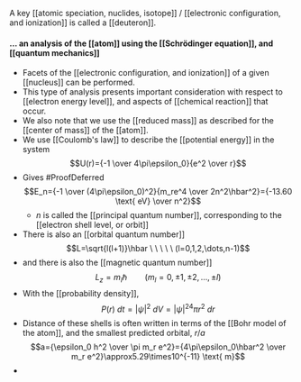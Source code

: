 A key [[atomic speciation, nuclides, isotope]] / [[electronic configuration, and ionization]] is called a [[deuteron]].

#### ... an analysis of the [[atom]] using the [[Schrödinger equation]], and [[quantum mechanics]]
- Facets of the [[electronic configuration, and ionization]] of a given [[nucleus]] can be performed.
- This type of analysis presents important consideration with respect to [[electron energy level]], and aspects of [[chemical reaction]] that occur.
- We also note that we use the [[reduced mass]] as described for the [[center of mass]] of the [[atom]].
- We use [[Coulomb's law]] to describe the [[potential energy]] in the system $$U(r)={-1 \over 4\pi\epsilon_0}{e^2 \over r}$$
- Gives #ProofDeferred $$E_n={-1 \over (4\pi\epsilon_0)^2}{m_re^4 \over 2n^2\hbar^2}={-13.60 \text{ eV} \over n^2}$$
	- $n$ is called the [[principal quantum number]], corresponding to the [[electron shell level, or orbit]]
- There is also an [[orbital quantum number]] $$L=\sqrt{l(l+1)}\hbar \ \ \ \ \ (l=0,1,2,\dots,n-1)$$
- and there is also the [[magnetic quantum number]] $$L_z=m_l\hbar \ \ \ \ \ \ \ \ (m_l=0,\pm1,\pm2,\dots,\pm l)$$
- With the [[probability density]], $$P(r) \ dt = |\psi|^2\ dV=|\psi|^24\pi r^2 \ dr$$
- Distance of these shells is often written in terms of the [[Bohr model of the atom]], and the smallest predicted orbital, $r/a$ $$a={\epsilon_0 h^2 \over \pi m_r e^2}={4\pi\epsilon_0\hbar^2 \over m_r e^2}\approx5.29\times10^{-11} \text{ m}$$
- 